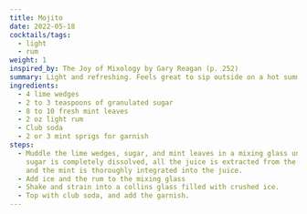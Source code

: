 ```yaml
---
title: Mojito
date: 2022-05-18
cocktails/tags:
  - light
  - rum
weight: 1
inspired_by: The Joy of Mixology by Gary Reagan (p. 252)
summary: Light and refreshing. Feels great to sip outside on a hot summer day.
ingredients:
  - 4 lime wedges
  - 2 to 3 teaspoons of granulated sugar
  - 8 to 10 fresh mint leaves
  - 2 oz light rum
  - Club soda
  - 2 or 3 mint sprigs for garnish
steps:
  - Muddle the lime wedges, sugar, and mint leaves in a mixing glass until the
    sugar is completely dissolved, all the juice is extracted from the limes,
    and the mint is thoroughly integrated into the juice.
  - Add ice and the rum to the mixing glass
  - Shake and strain into a collins glass filled with crushed ice.
  - Top with club soda, and add the garnish.
---
```

